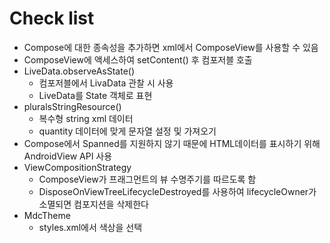 # Check list
* Compose에 대한 종속성을 추가하면 xml에서 ComposeView를 사용할 수 있음
* ComposeView에 액세스하여 setContent() 후 컴포저블 호출
* LiveData.observeAsState()
  * 컴포저블에서 LivaData 관찰 시 사용
  * LiveData를 State 객체로 표현
* pluralsStringResource() 
  * 복수형 string xml 데이터
  * quantity 데이터에 맞게 문자열 설정 및 가져오기
* Compose에서 Spanned를 지원하지 않기 때문에 HTML데이터를 표시하기 위해 AndroidView API 사용
* ViewCompositionStrategy
  * ComposeView가 프래그먼트의 뷰 수명주기를 따르도록 함
  * DisposeOnViewTreeLifecycleDestroyed를 사용하여 lifecycleOwner가 소멸되면 컴포지션을 삭제한다 
* MdcTheme 
  * styles.xml에서 색상을 선택 